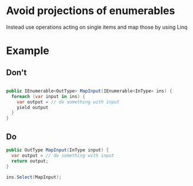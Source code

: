 # Avoid projections of enumerables

Instead use operations acting on single items and map those by using Linq

# Example

## Don't

```csharp

public IEnumerable<OutType> MapInput(IEnumerable<InType> ins) {
  foreach (var input in ins) {
    var output = // do something with input
    yield output
  }
}

```

## Do

```csharp
public OutType MapInput(InType input) {
  var output = // do something with input
  return output;
}

ins.Select(MapInput);
```
